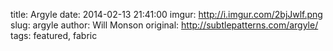title:  Argyle
date:   2014-02-13 21:41:00
imgur: http://i.imgur.com/2bjJwlf.png
slug: argyle
author: Will Monson
original: http://subtlepatterns.com/argyle/
tags: featured, fabric
